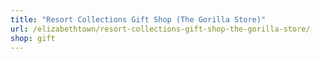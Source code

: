 ```yaml
---
title: "Resort Collections Gift Shop (The Gorilla Store)"
url: /elizabethtown/resort-collections-gift-shop-the-gorilla-store/
shop: gift
---
```

